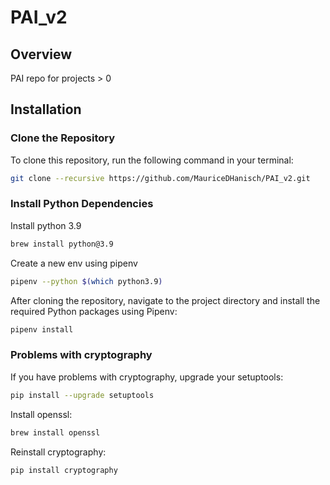 # PAI_v2

## Overview
PAI repo for projects > 0

## Installation

### Clone the Repository
To clone this repository, run the following command in your terminal:
```bash
git clone --recursive https://github.com/MauriceDHanisch/PAI_v2.git
```

### Install Python Dependencies
Install python 3.9
```bash
brew install python@3.9
```

Create a new env using pipenv
```bash
pipenv --python $(which python3.9)
```

After cloning the repository, navigate to the project directory and install the required Python packages using Pipenv:
```bash
pipenv install
```

### Problems with cryptography
If you have problems with cryptography, upgrade your setuptools:
```bash
pip install --upgrade setuptools
```
Install openssl:
```bash
brew install openssl
```
Reinstall cryptography:
```bash
pip install cryptography
```

